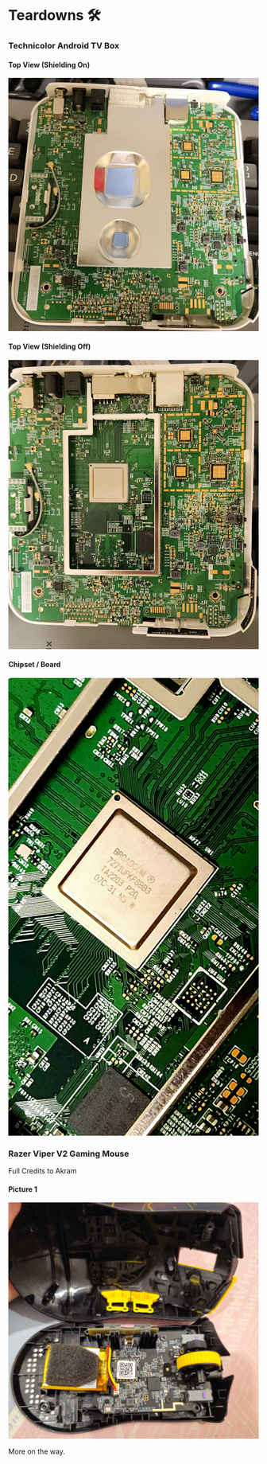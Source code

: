 # Teardowns 🛠


### Technicolor Android TV Box
<!-- tabs:start -->

#### **Top View (Shielding On)**

![img](teardownMedia/technicolor_android_tv/technicolor_shield_on.jpg)

#### **Top View (Shielding Off)**

![img](teardownMedia/technicolor_android_tv/technicolor_shielding_off_topview.jpg)

#### **Chipset / Board**

![img](teardownMedia/technicolor_android_tv/technicolor_chipset.jpg)

<!-- tabs:end -->


### Razer Viper V2 Gaming Mouse
Full Credits to Akram
<!-- tabs:start -->

#### **Picture 1**

![img](teardownMedia/RazerViperV2/RVV2.png)


<!-- tabs:end -->


More on the way.